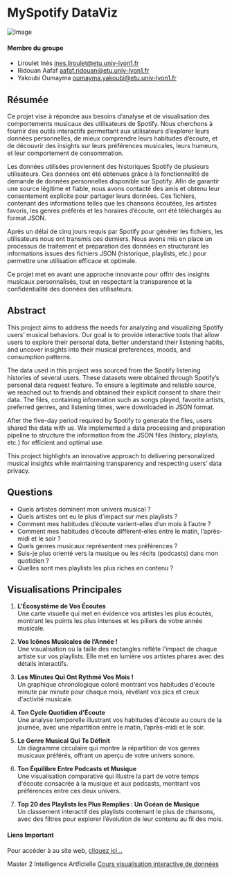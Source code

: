 # MySpotify DataViz

![Image](img/site_overview.gif)

#### Membre du groupe

- Liroulet Inès ines.liroulet@etu.univ-lyon1.fr
- Ridouan Aafaf aafaf.ridouan@etu.univ-lyon1.fr
- Yakoubi Oumayma oumayma.yakoubi@etu.univ-lyon1.fr

## Résumée

Ce projet vise à répondre aux besoins d’analyse et de visualisation des comportements musicaux des utilisateurs de Spotify. Nous cherchons à fournir des outils interactifs permettant aux utilisateurs d’explorer leurs données personnelles, de mieux comprendre leurs habitudes d’écoute, et de découvrir des insights sur leurs préférences musicales, leurs humeurs, et leur comportement de consommation.

Les données utilisées proviennent des historiques Spotify de plusieurs utilisateurs. Ces données ont été obtenues grâce à la fonctionnalité de demande de données personnelles disponible sur Spotify. Afin de garantir une source légitime et fiable, nous avons contacté des amis et obtenu leur consentement explicite pour partager leurs données. Ces fichiers, contenant des informations telles que les chansons écoutées, les artistes favoris, les genres préférés et les horaires d’écoute, ont été téléchargés au format JSON.

Après un délai de cinq jours requis par Spotify pour générer les fichiers, les utilisateurs nous ont transmis ces derniers. Nous avons mis en place un processus de traitement et préparation des données en structurant les informations issues des fichiers JSON (historique, playlists, etc.) pour permettre une utilisation efficace et optimale.

Ce projet met en avant une approche innovante pour offrir des insights musicaux personnalisés, tout en respectant la transparence et la confidentialité des données des utilisateurs.

## Abstract

This project aims to address the needs for analyzing and visualizing Spotify users’ musical behaviors. Our goal is to provide interactive tools that allow users to explore their personal data, better understand their listening habits, and uncover insights into their musical preferences, moods, and consumption patterns.

The data used in this project was sourced from the Spotify listening histories of several users. These datasets were obtained through Spotify’s personal data request feature. To ensure a legitimate and reliable source, we reached out to friends and obtained their explicit consent to share their data. The files, containing information such as songs played, favorite artists, preferred genres, and listening times, were downloaded in JSON format.

After the five-day period required by Spotify to generate the files, users shared the data with us. We implemented a data processing and preparation pipeline to structure the information from the JSON files (history, playlists, etc.) for efficient and optimal use.

This project highlights an innovative approach to delivering personalized musical insights while maintaining transparency and respecting users’ data privacy.

## Questions

- Quels artistes dominent mon univers musical ?
- Quels artistes ont eu le plus d’impact sur mes playlists ?
- Comment mes habitudes d’écoute varient-elles d’un mois à l’autre ?
- Comment mes habitudes d’écoute diffèrent-elles entre le matin, l’après-midi et le soir ?
- Quels genres musicaux représentent mes préférences ?
- Suis-je plus orienté vers la musique ou les récits (podcasts) dans mon quotidien ?
- Quelles sont mes playlists les plus riches en contenu ?


## Visualisations Principales

1. **L'Écosystème de Vos Écoutes**  
   Une carte visuelle qui met en évidence vos artistes les plus écoutés, montrant les points les plus intenses et les piliers de votre année musicale.

2. **Vos Icônes Musicales de l’Année !**  
   Une visualisation où la taille des rectangles reflète l'impact de chaque artiste sur vos playlists. Elle met en lumière vos artistes phares avec des détails interactifs.

3. **Les Minutes Qui Ont Rythmé Vos Mois !**  
   Un graphique chronologique coloré montrant vos habitudes d'écoute minute par minute pour chaque mois, révélant vos pics et creux d'activité musicale.

4. **Ton Cycle Quotidien d'Écoute**  
   Une analyse temporelle illustrant vos habitudes d'écoute au cours de la journée, avec une répartition entre le matin, l’après-midi et le soir.

5. **Le Genre Musical Qui Te Définit**  
   Un diagramme circulaire qui montre la répartition de vos genres musicaux préférés, offrant un aperçu de votre univers sonore.

6. **Ton Équilibre Entre Podcasts et Musique**  
   Une visualisation comparative qui illustre la part de votre temps d'écoute consacrée à la musique et aux podcasts, montrant vos préférences entre ces deux univers.

7. **Top 20 des Playlists les Plus Remplies : Un Océan de Musique**  
   Un classement interactif des playlists contenant le plus de chansons, avec des filtres pour explorer l’évolution de leur contenu au fil des mois. 

#### Liens Important

Pour accéder à au site web, [cliquez ici...](https://oumayma-yakoubi.github.io/MySpotifyDataViz/)

Master 2 Intelligence Artficielle [Cours visualisation interactive de données](https://lyondataviz.github.io/teaching/lyon1-m2/2024/)
